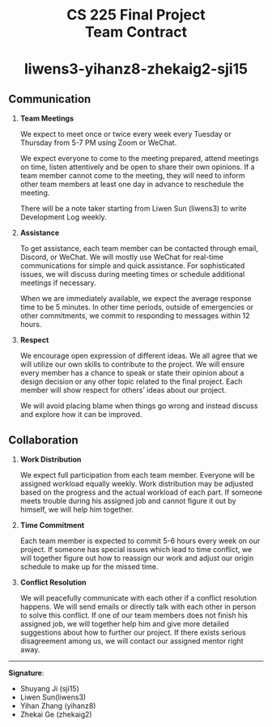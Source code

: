 <h1 align="center"> CS 225 Final Project <br >Team Contract</h1>
<h1 align="center"> liwens3-yihanz8-zhekaig2-sji15 </h1>

## Communication
1. **Team Meetings** 

    We expect to meet once or twice every week every Tuesday or Thursday from 5-7 PM using Zoom or WeChat. 
    
    We expect everyone to come to the meeting prepared, attend meetings on time, listen attentively and be open to share their own opinions. If a team member cannot come to the meeting, they will need to inform other team members at least one day in advance to reschedule the meeting.
    
    There will be a note taker starting from Liwen Sun (liwens3) to write Development Log weekly.
    
2. **Assistance** 

   To get assistance, each team member can be contacted through email, Discord, or WeChat. We will mostly use WeChat for real-time communications for simple and quick assistance. For sophisticated issues, we will discuss during meeting times or schedule additional meetings if necessary.

   When we are immediately available, we expect the average response time to be 5 minutes. In other time periods, outside of emergencies or other commitments, we commit to responding to messages within 12 hours. 

3. **Respect** 

   We encourage open expression of different ideas. We all agree that we will utilize our own skills to contribute to the project. We will ensure every member has a chance to speak or state their opinion about a design decision or any other topic related to the final project. Each member will show respect for others’ ideas about our project.

   We will avoid placing blame when things go wrong and instead discuss and explore how it can be improved.

## Collaboration
1. **Work Distribution** 

   We expect full participation from each team member. Everyone will be assigned workload equally weekly. Work distribution may be adjusted based on the progress and the actual workload of each part. If someone meets trouble during his assigned job and cannot figure it out by himself, we will help him together. 


2. **Time Commitment** 

   Each team member is expected to commit 5-6 hours every week on our project. If someone has special issues which lead to time conflict, we will together figure out how to reassign our work and adjust our origin schedule to make up for the missed time.

3. **Conflict Resolution** 

   We will peacefully communicate with each other if a conflict resolution happens. We will send emails or directly talk with each other in person to solve this conflict. If one of our team members does not finish his assigned job, we will together help him and give more detailed suggestions about how to further our project. If there exists serious disagreement among us, we will contact our assigned mentor right away.

----

**Signature**:

* Shuyang Ji (sji15)
* Liwen Sun(liwens3)
* Yihan Zhang (yihanz8)
* Zhekai Ge (zhekaig2)

